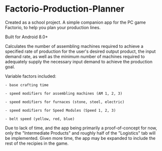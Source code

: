 # Factorio-Production-Planner

Created as a school project. A simple companion app for the PC game Factorio, to help you plan your production lines. 

Built for Android 8.0+

Calculates the number of assembling machines required to achieve a specified rate of production for the user's desired output product, the input demand rate, as well as the minimum number of machines required to adequately supply the necessary input demand to achieve the production goal.

Variable factors included:

	- base crafting time
	
	- speed modifiers for assembling machines (AM 1, 2, 3)
	
	- speed modifiers for furnaces (stone, steel, electric)
	
	- speed modifiers for Speed Modules (Speed 1, 2, 3)
	
	- belt speed (yellow, red, blue)

Due to lack of time, and the app being primarily a proof-of-concept for now, only the "Intermediate Products" and roughly half of the "Logistics" tab will be implemented. Given more time, the app may be expanded to include the rest of the recipies in the game.
